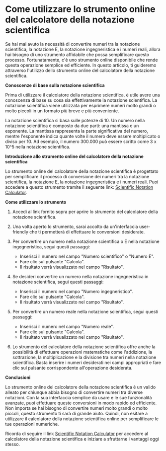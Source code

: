 Come utilizzare lo strumento online del calcolatore della notazione scientifica
===============================================================================

Se hai mai avuto la necessità di convertire numeri tra la notazione scientifica, la notazione E, la notazione ingegneristica e i numeri reali, allora hai bisogno di uno strumento affidabile che possa semplificare questo processo. Fortunatamente, c'è uno strumento online disponibile che rende questa operazione semplice ed efficiente. In questo articolo, ti guideremo attraverso l'utilizzo dello strumento online del calcolatore della notazione scientifica.

**Conoscenze di base sulla notazione scientifica**

Prima di utilizzare il calcolatore della notazione scientifica, è utile avere una conoscenza di base su cosa sia effettivamente la notazione scientifica. La notazione scientifica viene utilizzata per esprimere numeri molto grandi o molto piccoli in un formato più breve e più conveniente.

La notazione scientifica si basa sulle potenze di 10. Un numero nella notazione scientifica è composto da due parti: una mantissa e un esponente. La mantissa rappresenta la parte significativa del numero, mentre l'esponente indica quante volte il numero deve essere moltiplicato o diviso per 10. Ad esempio, il numero 300.000 può essere scritto come 3 x 10^5 nella notazione scientifica.

**Introduzione allo strumento online del calcolatore della notazione scientifica**

Lo strumento online del calcolatore della notazione scientifica è progettato per semplificare il processo di conversione dei numeri tra la notazione scientifica, la notazione E, la notazione ingegneristica e i numeri reali. Puoi accedere a questo strumento tramite il seguente link: [Scientific Notation Calculator](https://www.onlinecalculatorsfree.com/it/math/scientific-notation-calculator.html).

**Come utilizzare lo strumento**

1. Accedi al link fornito sopra per aprire lo strumento del calcolatore della notazione scientifica.
2. Una volta aperto lo strumento, sarai accolto da un'interfaccia user-friendly che ti permetterà di effettuare le conversioni desiderate.
3. Per convertire un numero nella notazione scientifica o E nella notazione ingegneristica, segui questi passaggi:
    
    
    - Inserisci il numero nel campo "Numero scientifico" o "Numero E".
    - Fare clic sul pulsante "Calcola".
    - Il risultato verrà visualizzato nel campo "Risultato".
4. Se desideri convertire un numero nella notazione ingegneristica in notazione scientifica, segui questi passaggi:
    
    
    - Inserisci il numero nel campo "Numero ingegneristico".
    - Fare clic sul pulsante "Calcola".
    - Il risultato verrà visualizzato nel campo "Risultato".
5. Per convertire un numero reale nella notazione scientifica, segui questi passaggi:
    
    
    - Inserisci il numero nel campo "Numero reale".
    - Fare clic sul pulsante "Calcola".
    - Il risultato verrà visualizzato nel campo "Risultato".
6. Lo strumento del calcolatore della notazione scientifica offre anche la possibilità di effettuare operazioni matematiche come l'addizione, la sottrazione, la moltiplicazione e la divisione tra numeri nella notazione scientifica. Basta inserire i numeri desiderati nei campi appropriati e fare clic sul pulsante corrispondente all'operazione desiderata.

**Conclusioni**

Lo strumento online del calcolatore della notazione scientifica è un valido alleato per chiunque abbia bisogno di convertire numeri tra diverse notazioni. Con la sua interfaccia semplice da usare e le sue funzionalità avanzate, puoi effettuare queste conversioni in modo rapido ed efficiente. Non importa se hai bisogno di convertire numeri molto grandi o molto piccoli, questo strumento ti sarà di grande aiuto. Quindi, non esitare a utilizzare il calcolatore della notazione scientifica online per semplificare le tue operazioni numeriche.

Ricorda di seguire il link [Scientific Notation Calculator](https://www.onlinecalculatorsfree.com/it/math/scientific-notation-calculator.html) per accedere al calcolatore della notazione scientifica e iniziare a sfruttarne i vantaggi oggi stesso.